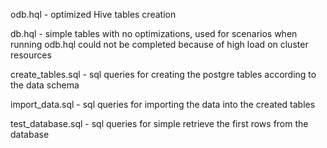 odb.hql - optimized Hive tables creation

db.hql - simple tables with no optimizations, used for scenarios when running odb.hql could not be completed because of high load on cluster resources

create_tables.sql - sql queries for creating the postgre tables according to the data schema

import_data.sql - sql queries for importing the data into the created tables

test_database.sql - sql queries for simple retrieve the first rows from the database
